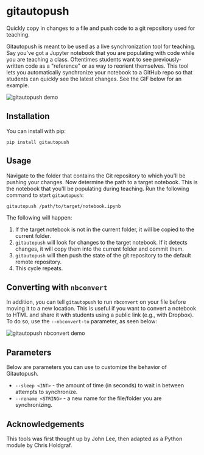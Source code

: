 # gitautopush
Quickly copy in changes to a file and push code to a git repository used
for teaching.

Gitautopush is meant to be used as a live synchronization tool for teaching.
Say you've got a Jupyter notebook that you are populating with code while
you are teaching a class. Oftentimes students want to see previously-written
code as a "reference" or as way to reorient themselves. This tool lets you
automatically synchronize your notebook to a GitHub repo so that students can
quickly see the latest changes. See the GIF below for an example.

![gitautopush demo](doc/images/demo.gif)

## Installation

You can install with pip:

`pip install gitautopush`

## Usage

Navigate to the folder that contains the Git repository to which you'll be
pushing your changes. Now determine the path to a target notebook.
This is the notebook that you'll be populating during teaching. Run the
following command to start `gitautopush`:

`gitautopush /path/to/target/notebook.ipynb`

The following will happen:

1. If the target notebook is not in the current folder, it will be copied to
   the current folder.
2. `gitautopush` will look for changes to the target notebook. If it detects
   changes, it will copy them into the current folder and commit them.
3. `gitautopush` will then push the state of the git repository to the default
   remote repository.
4. This cycle repeats.

## Converting with `nbconvert`

In addition, you can tell `gitautopush` to run `nbconvert` on your file
before moving it to a new location. This is useful if you want to convert
a notebook to HTML and share it with students using a public link (e.g., with Dropbox).
To do so, use the `--nbconvert-to` parameter, as seen below:

![gitautopush nbconvert demo](doc/images/gitautopush_nbconvert.gif)

## Parameters

Below are parameters you can use to customize the behavior of Gitautopush.

* `--sleep <INT>` - the amount of time (in seconds) to wait in between
  attempts to synchronize.
* `--rename <STRING>` - a new name for the file/folder you are synchronizing.

## Acknowledgements

This tools was first thought up by John Lee, then adapted as a Python module
by Chris Holdgraf.
